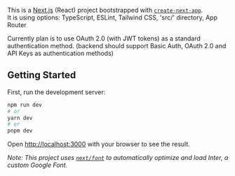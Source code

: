 This is a [Next.js](https://nextjs.org/) (React) project bootstrapped with [`create-next-app`](https://github.com/vercel/next.js/tree/canary/packages/create-next-app).  
It is using options: TypeScript, ESLint, Tailwind CSS, 'src/' directory, App Router

Currently plan is to use OAuth 2.0 (with JWT tokens) as a standard authentication method.
(backend should support Basic Auth, OAuth 2.0 and API Keys as authentication methods)

## Getting Started

First, run the development server:

```bash
npm run dev
# or
yarn dev
# or
pnpm dev
```

Open [http://localhost:3000](http://localhost:3000) with your browser to see the result.

*Note: This project uses [`next/font`](https://nextjs.org/docs/basic-features/font-optimization) to automatically optimize and load Inter, a custom Google Font.*